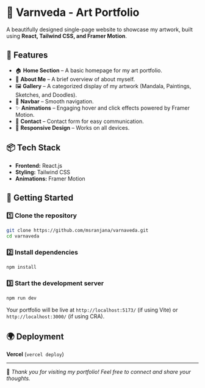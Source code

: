 
# 🎨 Varnveda - Art Portfolio

A beautifully designed single-page website to showcase my artwork, built using **React, Tailwind CSS, and Framer Motion**.

## 🌟 Features
- 🏠 **Home Section** – A basic homepage for my art portfolio.
- 👤 **About Me** – A brief overview of about myself.
- 🖼️ **Gallery** – A categorized display of my artwork (Mandala, Paintings, Sketches, and Doodles).
- 🔗 **Navbar** – Smooth navigation.
- ✨ **Animations** – Engaging hover and click effects powered by Framer Motion.
- 📩 **Contact** – Contact form for easy communication.
- 🚀 **Responsive Design** – Works on all devices.

## 📦 Tech Stack
- **Frontend:** React.js
- **Styling:** Tailwind CSS
- **Animations:** Framer Motion

## 🚀 Getting Started
### 1️⃣ Clone the repository
```sh
git clone https://github.com/msranjana/varnaveda.git
cd varnaveda
```

### 2️⃣ Install dependencies
```sh
npm install
```

### 3️⃣ Start the development server
```sh
npm run dev
```
Your portfolio will be live at `http://localhost:5173/` (if using Vite) or `http://localhost:3000/` (if using CRA).


## 🌍 Deployment
 **Vercel** (`vercel deploy`)
 



---

💖 *Thank you for visiting my portfolio! Feel free to connect and share your thoughts.*

